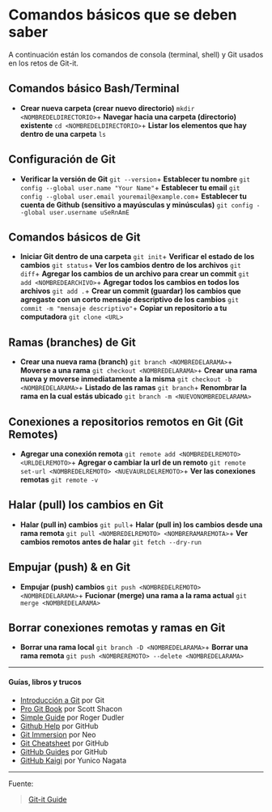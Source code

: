 # Comandos básicos que se deben saber

A continuación están los comandos de consola (terminal, shell) y Git usados en los retos de Git-it.

## Comandos básico Bash/Terminal

+ **Crear nueva carpeta (crear nuevo directorio)**
  `mkdir <NOMBREDELDIRECTORIO>`+ **Navegar hacia una carpeta (directorio) existente**
  `cd <NOMBREDELDIRECTORIO>`+ **Listar los elementos que hay dentro de una carpeta**
  `ls`

## Configuración de Git

+ **Verificar la versión de Git**
  `git --version`+ **Establecer tu nombre**
  `git config --global user.name "Your Name"`+ **Establecer tu email**
  `git config --global user.email youremail@example.com`+ **Establecer tu cuenta de Github (sensitivo a mayúsculas y minúsculas)**
  `git config --global user.username uSeRnAmE`

## Comandos básicos de Git

+ **Iniciar Git dentro de una carpeta**
  `git init`+ **Verificar el estado de los cambios**
  `git status`+ **Ver los cambios dentro de los archivos**
  `git diff`+ **Agregar los cambios de un archivo para crear un commit**
  `git add <NOMBREDEARCHIVO>`+ **Agregar todos los cambios en todos los archivos**
  `git add .`+ **Crear un commit (guardar) los cambios que agregaste con un corto mensaje descriptivo de los cambios**
  `git commit -m "mensaje descriptivo"`+ **Copiar un repositorio a tu computadora**
  `git clone <URL>`

## Ramas (branches) de Git

+ **Crear una nueva rama (branch)**
  `git branch <NOMBREDELARAMA>`+ **Moverse a una rama**
  `git checkout <NOMBREDELARAMA>`+ **Crear una rama nueva y moverse inmediatamente a la misma**
  `git checkout -b <NOMBREDELARAMA>`+ **Listado de las ramas**
  `git branch`+ **Renombrar la rama en la cual estás ubicado**
  `git branch -m <NUEVONOMBREDELARAMA>`

## Conexiones a repositorios remotos en Git (Git Remotes)

+ **Agregar una conexión remota**
  `git remote add <NOMBREDELREMOTO> <URLDELREMOTO>`+ **Agregar o cambiar la url de un remoto**
  `git remote set-url <NOMBREDELREMOTO> <NUEVAURLDELREMOTO>`+ **Ver las conexiones remotas**
  `git remote -v`

## Halar (pull) los cambios en Git

+ **Halar (pull in) cambios**
  `git pull`+ **Halar (pull in) los cambios desde una rama remota**
  `git pull <NOMBREDELREMOTO> <NOMBRERAMAREMOTA>`+ **Ver cambios remotos antes de halar**
  `git fetch --dry-run`

## Empujar (push) & en Git

+ **Empujar (push) cambios**
  `git push <NOMBREDELREMOTO> <NOMBREDELARAMA>`+ **Fucionar (merge) una rama a la rama actual**
  `git merge <NOMBREDELARAMA>`

## Borrar conexiones remotas y ramas en Git

+ **Borrar una rama local**
  `git branch -D <NOMBREDELARAMA>`+ **Borrar una rama remota**
  `git push <NOMBREREMOTO> --delete <NOMBREDELARAMA>`

---

#### Guías, libros y trucos

+ [Introducción a Git](http://git-scm.com/docs/gittutorial) por Git
+ [Pro Git Book](http://git-scm.com/book/en/v2) por Scott Shacon
+ [Simple Guide](http://rogerdudler.github.io/git-guide/) por Roger Dudler
+ [Github Help](https://help.github.com/) por GitHub
+ [Git Immersion](http://gitimmersion.com/) por Neo
+ [Git Cheatsheet](https://training.github.com/kit/) por GitHub
+ [GitHub Guides](https://guides.github.com) por GitHub
+ [GitHub Kaigi](https://speakerdeck.com/yunico/20140601-github-kaigi-yunico?slide=16) por Yunico Nagata

---

Fuente:

> [Git-it Guide](https://jlord.us/git-it/)
